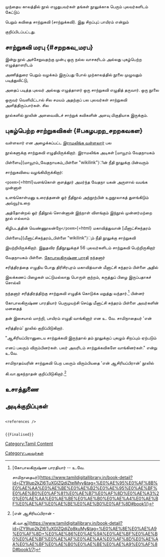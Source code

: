 முந்தைய காலத்தில் நூல் எழுதுபவர்கள் தங்கள் நூலுக்காக பெரும் புலவர்களிடம் கேட்டுப்
பெறும் கவிதை சாற்றுகவி (சாற்றுக்கவி). இது சிறப்புப் பாயிரம் என்றும்
குறிப்பிடப்பட்டது.

## சாற்றுகவி மரபு {#சறறகவ_மரப}

இன்று நூல் அச்சேறுவதற்கு முன்பு ஒரு நல்ல வாசகரிடம் அல்லது புகழ்பெற்ற எழுத்தாளரிடம்
அணித்துரை பெறும் வழக்கம் இருப்பது போல் முற்காலத்தில் நூலை முழுவதும் படித்துவிட்டு,
அதைப் படித்த புலவர் அல்லது எழுத்தாளர் ஒரு சாற்றுகவி எழுதித் தருவார். ஒரு நூலை
ஒருவர் வெளியிட்டால் சில சமயம் அதற்குப் பல புலவர்கள் சாற்றுகவி அளித்திருப்பார்கள். சில
நூல்களில் நூலின் அளவைவிடச் சாற்றுக் கவிகளின் அளவு மிகுதியாக இருக்கும்.

## புகழ்பெற்ற சாற்றுகவிகள் {#பகழபறற_சறறகவகள}

வள்ளலார் என அழைக்கப்பட்ட [இராமலிங்க வள்ளலார்](இராமலிங்க_வள்ளலார் "wikilink") பல
நூல்களுக்கு சாற்றுகவி எழுதியிருக்கிறார். இராமலிங்க அடிகள் [மாயூரம் வேதநாயகம்
பிள்ளைய](மாயூரம்_வேதநாயகம்_பிள்ளை "wikilink")ின் நீதி நூலுக்கு பின்வரும்
சாற்றுகவியை வழங்கியிருக்கிறார்:

`<poem>`{=html}வளங்கொள் குளத்தூர் அமர்ந்த வேதநா யகன் அருளால் வயங்க முன்னாள்
உளங்கொள்மனு உரைத்தனன் ஓர் நீதிநூல் அந்நூற்பின் உறுநூலாகத் துளங்கிடும் அவ்வூர்உறை
அத்தோன்றல் ஓர் நீதிநூல் சொன்னான் இந்நாள் விளங்கும் இந்நூல் முன்னர்மற்றை நூல் எல்லாம்
கிழிபடத்தின் வெண்ணூலன்றே`</poem>`{=html} மகாவித்துவான் [மீனாட்சிசுந்தரம்
பிள்ளைய](மீனாட்சிசுந்தரம்_பிள்ளை "wikilink")ும் நீதி நூலுக்கு சாற்றுகவி
இயற்றியிருக்கிறார். இதுதவிர நீதிநூலுக்குச் 56 புலவர்களிடம் சாற்றுகவி பெற்றிருகிறார்
வேதநாயகம் பிள்ளை. [கோபாலகிருஷ்ண பாரதி](கோபாலகிருஷ்ண_பாரதி "wikilink") நந்தனார்
சரித்திரத்தை எழுதிய போது திரிசிரபுரம் மகாவித்வான் மீனாட்சி சுந்தரம் பிள்ளை அதில்
இலக்கணப் பிழைகள் மட்டுமல்லாது பொருள் குற்றம், கருத்துப் பிழை இருப்பதாகச் சொல்லி
நந்தனார் சரித்திரத்திற்கு சாற்றுகவி எழுதிக் கொடுக்க மறுத்து வந்தார்.[^1] பின்னர்
கோபாலகிருஷ்ண பாரதியார் பெருமுயற்சி செய்து மீனாட்சி சுந்தரம் பிள்ளை அவர்களின் மனதைத்
தன் இசையால் மாற்றி, பாயிரம் எழுதி வாங்கினார் என உ. வே. சாமிநாதையர் 'என்
சரித்திரம்' நூலில் குறிப்பிடுகிறார்.

\"ஆசிரியப்பிரானுடைய சாற்றுக்கவி இருந்தால் தம் நூலுக்குப் புகழும் சிறப்பும் ஏற்படும்
எனப் பலரும் விரும்பினர்கள். பலர் அவரிடம் சாற்றுக்கவிகளே வாங்கினர்கள்.\" என்று உ.வே.
சாமிநாதய்யரின் சாற்றுகவி பெற பலரும் விரும்பியதை 'என் ஆசிரியப்பிரான்' நூலில்
கி.வா.ஜகந்நாதன் குறிப்பிடுகிறார்.[^2]

## உசாத்துணை

## அடிக்குறிப்புகள்

```{=html}
<references />
```
```{=mediawiki}
{{Finalised}}
```
[Category:Tamil Content](Category:Tamil_Content "wikilink")
[Category:புலவர்கள்](Category:புலவர்கள் "wikilink")

[^1]: [கோபாலகிருஷ்ண பாரதியார் -- உ.வே.
    சாமிநாதையர்](https://www.tamildigitallibrary.in/book-detail?id=jZY9lup2kZl6TuXGlZQdjZtelMyy&tag=%E0%AE%95%E0%AF%8B%E0%AE%AA%E0%AE%BE%E0%AE%B2%E0%AE%95%E0%AE%BF%E0%AE%B0%E0%AF%81%E0%AE%B7%E0%AF%8D%E0%AE%A3%20%E0%AE%AA%E0%AE%BE%E0%AE%B0%E0%AE%A4%E0%AE%BF%E0%AE%AF%E0%AE%BE%E0%AE%B0%E0%AF%8D#book1/)

[^2]: [என் ஆசிரியப்பிரான் -
    கி.வா.ஜ](https://www.tamildigitallibrary.in/book-detail?id=jZY9lup2kZl6TuXGlZQdjZp8kuMy&tag=%E0%AE%8E%E0%AE%A9%E0%AF%8D+%E0%AE%86%E0%AE%9A%E0%AE%BF%E0%AE%B0%E0%AE%BF%E0%AE%AF%E0%AE%AA%E0%AF%8D%E0%AE%AA%E0%AE%BF%E0%AE%B0%E0%AE%BE%E0%AE%A9%E0%AF%8D#book1/7)
